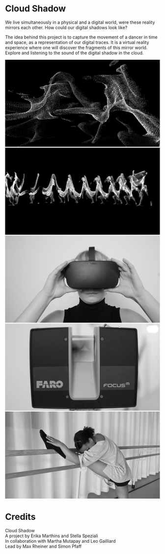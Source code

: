 # Cloud Shadow

We live simultaneously in a physical and a digital world, were these reality mirrors each other. How could our digital shadows look like?

The idea behind this project is to capture the movement of a dancer in time and space, as a representation of our digital traces. It is a virtual reality experience where one will discover the fragments of this mirror world. Explore and listening to the sound of the digital shadow in the cloud.

![Img](/ReadmeData/Images/CloudShadows_img_0.png)
![Img](/ReadmeData/Images/CloudShadows_img_1.png)
![Img](/ReadmeData/Images/CloudShadows_img_2.png)
![Img](/ReadmeData/Images/CloudShadows_img_3.png)
![Img](/ReadmeData/Images/CloudShadows_img_4.png)

# Credits
Cloud Shadow<br>
A project by Erika Marthins and Stella Speziali<br>
In collaboration with Martha Mutapay and Leo Gailliard<br>
Lead by Max Rheiner and Simon Pfaff<br>
